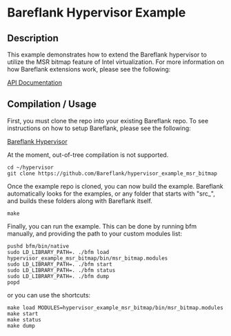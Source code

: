 # Bareflank Hypervisor Example

## Description

This example demonstrates how to extend the Bareflank hypervisor to utilize the MSR bitmap feature of Intel virtualization. For more information on how Bareflank extensions work, please see the following:

[API Documentation](http://bareflank.github.io/hypervisor/html/)

## Compilation / Usage

First, you must clone the repo into your existing Bareflank repo. To see instructions on how to setup Bareflank, please see the following:

[Bareflank Hypervisor](https://github.com/Bareflank/hypervisor)

At the moment, out-of-tree compilation is not supported.

```
cd ~/hypervisor
git clone https://github.com/Bareflank/hypervisor_example_msr_bitmap
```

Once the example repo is cloned, you can now build the example. Bareflank automatically looks for the examples, or any folder that starts with "src_", and builds these folders along with Bareflank itself. 

```
make
```

Finally, you can run the example. This can be done by running bfm manually, and providing the path to your custom modules list:

```
pushd bfm/bin/native
sudo LD_LIBRARY_PATH=. ./bfm load hypervisor_example_msr_bitmap/bin/msr_bitmap.modules
sudo LD_LIBRARY_PATH=. ./bfm start
sudo LD_LIBRARY_PATH=. ./bfm status
sudo LD_LIBRARY_PATH=. ./bfm dump
popd
```

or you can use the shortcuts:

```
make load MODULES=hypervisor_example_msr_bitmap/bin/msr_bitmap.modules
make start
make status
make dump
```

